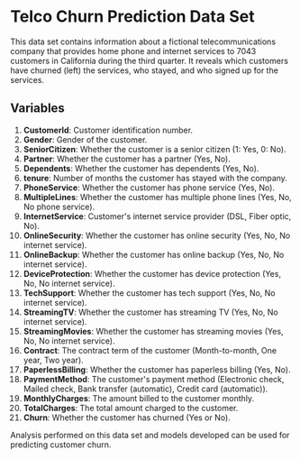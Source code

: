 # Telco Churn Prediction Data Set

This data set contains information about a fictional telecommunications company that provides home phone and internet services to 7043 customers in California during the third quarter. It reveals which customers have churned (left) the services, who stayed, and who signed up for the services.

## Variables

1. **CustomerId**: Customer identification number.
2. **Gender**: Gender of the customer.
3. **SeniorCitizen**: Whether the customer is a senior citizen (1: Yes, 0: No).
4. **Partner**: Whether the customer has a partner (Yes, No).
5. **Dependents**: Whether the customer has dependents (Yes, No).
6. **tenure**: Number of months the customer has stayed with the company.
7. **PhoneService**: Whether the customer has phone service (Yes, No).
8. **MultipleLines**: Whether the customer has multiple phone lines (Yes, No, No phone service).
9. **InternetService**: Customer's internet service provider (DSL, Fiber optic, No).
10. **OnlineSecurity**: Whether the customer has online security (Yes, No, No internet service).
11. **OnlineBackup**: Whether the customer has online backup (Yes, No, No internet service).
12. **DeviceProtection**: Whether the customer has device protection (Yes, No, No internet service).
13. **TechSupport**: Whether the customer has tech support (Yes, No, No internet service).
14. **StreamingTV**: Whether the customer has streaming TV (Yes, No, No internet service).
15. **StreamingMovies**: Whether the customer has streaming movies (Yes, No, No internet service).
16. **Contract**: The contract term of the customer (Month-to-month, One year, Two year).
17. **PaperlessBilling**: Whether the customer has paperless billing (Yes, No).
18. **PaymentMethod**: The customer's payment method (Electronic check, Mailed check, Bank transfer (automatic), Credit card (automatic)).
19. **MonthlyCharges**: The amount billed to the customer monthly.
20. **TotalCharges**: The total amount charged to the customer.
21. **Churn**: Whether the customer has churned (Yes or No).

Analysis performed on this data set and models developed can be used for predicting customer churn.
